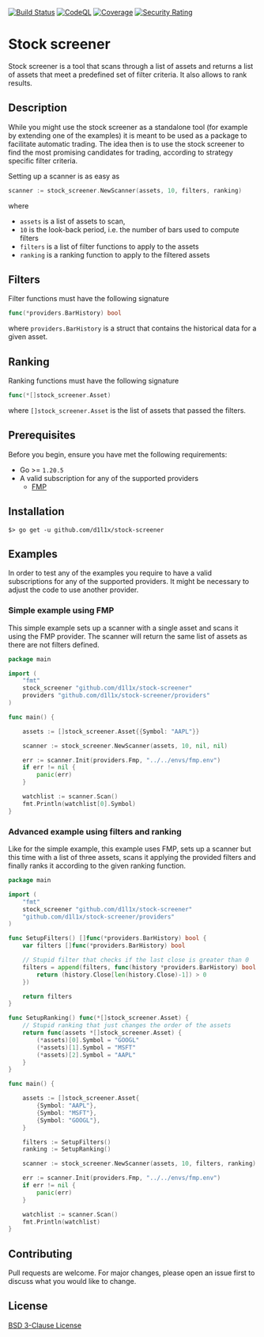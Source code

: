 [![Build Status](https://github.com/d1l1x/stock-screener/actions/workflows/go.yml/badge.svg?branch=main)](https://github.com/d1l1x/stock-screener/actions/workflows/go.yml)
[![CodeQL](https://github.com/d1l1x/stock-screener/actions/workflows/github-code-scanning/codeql/badge.svg)](https://github.com/d1l1x/stock-screener/actions/workflows/github-code-scanning/codeql)
[![Coverage](https://sonarcloud.io/api/project_badges/measure?project=d1l1x_stock-screener&metric=coverage)](https://sonarcloud.io/summary/new_code?id=d1l1x_stock-screener)
[![Security Rating](https://sonarcloud.io/api/project_badges/measure?project=d1l1x_stock-screener&metric=security_rating)](https://sonarcloud.io/summary/new_code?id=d1l1x_stock-screener)

# Stock screener

Stock screener is a tool that scans through a list of assets and returns a list of assets that
meet a predefined set of filter criteria. It also allows to rank results.

## Description

While you might use the stock screener as a standalone tool (for example by extending one of the examples) it is
meant to be used as a package to facilitate automatic trading. The idea then is to use the stock screener to find
the most promising candidates for trading, according to strategy specific filter criteria.

Setting up a scanner is as easy as
```go
scanner := stock_screener.NewScanner(assets, 10, filters, ranking)
```

where 
* `assets` is a list of assets to scan, 
* `10` is the look-back period, i.e. the number of bars used to compute filters
* `filters` is a list of filter functions to apply to the assets
* `ranking` is a ranking function to apply to the filtered assets

## Filters
Filter functions must have the following signature
```go
func(*providers.BarHistory) bool
```
where `providers.BarHistory` is a struct that contains the historical data for a given asset.

## Ranking
Ranking functions must have the following signature
```go
func(*[]stock_screener.Asset)
```
where `[]stock_screener.Asset` is the list of assets that passed the filters.

## Prerequisites

Before you begin, ensure you have met the following requirements:

- Go >= `1.20.5`
- A valid subscription for any of the supported providers
  - [FMP](https://financialmodelingprep.com/developer/docs/)

## Installation

```shell
$> go get -u github.com/d1l1x/stock-screener
```

## Examples

In order to test any of the examples you require to have a valid subscriptions for any of the supported providers. It might
be necessary to adjust the code to use another provider.

### Simple example using FMP

This simple example sets up a scanner with a single asset and scans it using the FMP provider.
The scanner will return the same list of assets as there are not filters defined.
```go
package main

import (
	"fmt"
	stock_screener "github.com/d1l1x/stock-screener"
	providers "github.com/d1l1x/stock-screener/providers"
)

func main() {

	assets := []stock_screener.Asset{{Symbol: "AAPL"}}

	scanner := stock_screener.NewScanner(assets, 10, nil, nil)

	err := scanner.Init(providers.Fmp, "../../envs/fmp.env")
	if err != nil {
		panic(err)
	}

	watchlist := scanner.Scan()
	fmt.Println(watchlist[0].Symbol)
}
```

### Advanced example using filters and ranking

Like for the simple example, this example uses FMP, sets up a scanner but this time with a list of three
assets, scans it applying the provided filters and finally ranks it according to the given ranking
function.

```go
package main

import (
	"fmt"
	stock_screener "github.com/d1l1x/stock-screener"
	"github.com/d1l1x/stock-screener/providers"
)

func SetupFilters() []func(*providers.BarHistory) bool {
	var filters []func(*providers.BarHistory) bool

	// Stupid filter that checks if the last close is greater than 0
	filters = append(filters, func(history *providers.BarHistory) bool {
		return (history.Close[len(history.Close)-1]) > 0
	})

	return filters
}

func SetupRanking() func(*[]stock_screener.Asset) {
	// Stupid ranking that just changes the order of the assets
	return func(assets *[]stock_screener.Asset) {
		(*assets)[0].Symbol = "GOOGL"
		(*assets)[1].Symbol = "MSFT"
		(*assets)[2].Symbol = "AAPL"
	}
}

func main() {

	assets := []stock_screener.Asset{
		{Symbol: "AAPL"},
		{Symbol: "MSFT"},
		{Symbol: "GOOGL"},
	}

	filters := SetupFilters()
	ranking := SetupRanking()

	scanner := stock_screener.NewScanner(assets, 10, filters, ranking)

	err := scanner.Init(providers.Fmp, "../../envs/fmp.env")
	if err != nil {
		panic(err)
	}

	watchlist := scanner.Scan()
	fmt.Println(watchlist)
}
```

## Contributing
Pull requests are welcome. For major changes, please open an issue first to discuss what you would like to change.

## License
[BSD 3-Clause License](LICENSE)